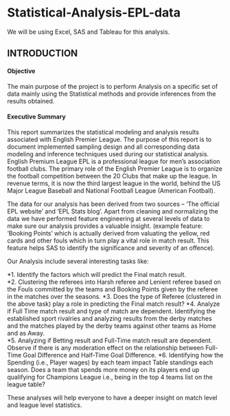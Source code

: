 # Statistical-Analysis-EPL-data
  We will be using Excel, SAS and Tableau for this analysis. 

## INTRODUCTION

#### Objective

The main purpose of the project is to perform Analysis on a specific set of data mainly using the Statistical methods and provide inferences from the results obtained. 

#### Executive Summary

This report summarizes the statistical modeling and analysis results associated with English Premier League. The purpose of this report is to document implemented sampling design and all corresponding data modeling and inference techniques used during our statistical analysis.
English Premium League EPL is a professional league for men’s association football clubs. The primary role of the English Premier League is to organize the football competition between the 20 Clubs that make up the league. In revenue terms, it is now the third largest league in the world, behind the US Major League Baseball and National Football League (American Football). 

The data for our analysis has been derived from two sources  – ‘The official EPL website’ and ‘EPL Stats blog’. Apart from cleaning and normalizing the data we have performed feature engineering at several levels of data to make sure our analysis provides a valuable insight. (example feature: ‘Booking Points’ which is actually derived from valuating the  yellow, red cards and other fouls which in turn play a vital role in match result. This feature helps SAS to identify the significance and severity of an offence).

Our Analysis include several interesting tasks like: 

*1.	Identify the factors which will predict the Final match result.  
*2.	Clustering the referees into Harsh referee and Lenient referee based on the Fouls committed by the teams and Booking Points given by the referee in the matches over the seasons. 
*3.	Does the type of Referee (clustered in the above task) play a role in predicting the Final match result? 
*4.	Analyze if Full Time match result and type of match are dependent. Identifying the established sport rivalries and analyzing results from the derby matches and the matches played by the derby teams against other teams as Home and as Away.  
*5.	Analyzing if Betting result and Full-Time match result are dependent. Observe if there is any moderation effect on the relationship between Full-Time Goal Difference and Half-Time Goal Difference. 
*6.	Identifying how the Spending (i.e., Player wages) by each team impact Table standings each season. Does a team that spends more money on its players end up qualifying for Champions League i.e., being in the top 4 teams list on the league table?

These analyses will help everyone to have a deeper insight on match level and league level statistics. 
